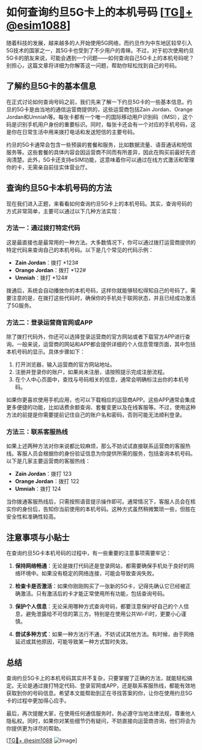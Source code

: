 # 如何查询约旦5G卡上的本机号码 [[TG💪+ @esim1088](https://t.me/s/esim1088)]

随着科技的发展，越来越多的人开始使用5G网络，而约旦作为中东地区较早引入5G技术的国家之一，其5G卡也受到了不少用户的青睐。不过，对于初次使用约旦5G卡的朋友来说，可能会遇到一个问题——如何查询自己5G卡上的本机号码呢？别担心，这篇文章将详细为你解答这一问题，帮助你轻松找到自己的号码。

## 了解约旦5G卡的基本信息

在正式讨论如何查询号码之前，我们先来了解一下约旦5G卡的一些基本信息。约旦的5G卡是由当地的通信运营商提供的，这些运营商包括Zain Jordan、Orange Jordan和Umniah等。每张卡都有一个唯一的国际移动用户识别码（IMSI），这个码是识别手机用户身份的重要标识。同时，每张卡还会有一个对应的手机号码，这是你在日常生活中用来拨打电话和发送短信的主要号码。

约旦的5G卡通常会包含一些预装的套餐和服务，比如数据流量、语音通话和短信服务等。这些套餐的具体内容会因运营商不同而有所差异，因此在购买前最好先咨询清楚。此外，5G卡还支持eSIM功能，这意味着你可以通过在线方式激活和管理你的卡，无需亲自前往实体营业厅。

## 查询约旦5G卡本机号码的方法

现在我们进入正题，来看看如何查询约旦5G卡上的本机号码。其实，查询号码的方式非常简单，主要可以通过以下几种方法实现：

### 方法一：通过拨打特定代码

这是最直接也是最常用的一种方法。大多数情况下，你可以通过拨打运营商提供的特定代码来查询自己的本机号码。以下是几个常见的代码示例：

- **Zain Jordan**：拨打 *123#
- **Orange Jordan**：拨打 *122#
- **Umniah**：拨打 *124#

拨通后，系统会自动播放你的本机号码，这样你就能够轻松得知自己的号码了。需要注意的是，在拨打这些代码时，确保你的手机处于联网状态，并且已经成功激活了5G服务。

### 方法二：登录运营商官网或APP

除了拨打代码外，你还可以选择登录运营商的官方网站或者下载官方APP进行查询。一般来说，运营商的网站和APP都会提供详细的个人信息管理页面，其中包括本机号码的显示。具体步骤如下：

1. 打开浏览器，输入运营商的官方网站地址。
2. 注册并登录你的账户，如果尚未注册，请按照提示完成注册流程。
3. 在个人中心页面中，查找与号码相关的信息，通常会明确标注出你的本机号码。

如果你更喜欢使用手机应用，也可以下载相应的运营商APP。这些APP通常会集成更多便捷的功能，比如话费余额查询、套餐变更以及在线客服等。不过，使用这种方法的前提是你需要提前记住自己的账户名和密码，否则可能无法顺利登录。

### 方法三：联系客服热线

如果上述两种方法对你来说都比较麻烦，那么不妨试试直接联系运营商的客服热线。客服人员会根据你的身份验证信息为你提供所需的服务，包括查询本机号码。以下是几家主要运营商的客服热线：

- **Zain Jordan**：拨打 123
- **Orange Jordan**：拨打 122
- **Umniah**：拨打 124

当你拨通客服热线后，只需按照语音提示操作即可。通常情况下，客服人员会在核实你的身份后，告知你当前使用的本机号码。这种方式虽然稍微繁琐一些，但胜在安全性和准确性较高。

## 注意事项与小贴士

在查询约旦5G卡本机号码的过程中，有一些重要的注意事项需要牢记：

1. **保持网络畅通**：无论是拨打代码还是登录网站，都需要确保手机处于良好的网络环境中。如果没有稳定的网络连接，可能会导致查询失败。
   
2. **检查卡是否激活**：如果你刚刚购买了一张新的5G卡，记得先确认它已经被正确激活。只有激活后的卡才能正常使用所有功能，包括查询号码。

3. **保护个人信息**：无论采用哪种方式查询号码，都要注意保护好自己的个人信息，避免泄露给不可信的第三方。特别是在使用公共Wi-Fi时，更要小心谨慎。

4. **尝试多种方式**：如果一种方法行不通，不妨试试其他方法。有时候，由于网络延迟或其他原因，可能导致某一种方式暂时失效。

## 总结

查询约旦5G卡上的本机号码其实并不复杂，只要掌握了正确的方法，就能轻松搞定。无论是通过拨打特定代码、登录官网或APP，还是联系客服热线，都能有效地获取到你的号码信息。希望本文能帮助到正在寻找答案的你，让你在使用约旦5G卡的过程中更加得心应手。

最后，再次提醒大家，在使用任何通信服务时，务必遵守当地法律法规，尊重他人隐私权。同时，如果你对某些细节仍有疑问，不妨直接向运营商咨询，他们将会为你提供更为详尽的帮助。

[[TG💪+ @esim1088](https://t.me/s/esim1088) ![Image](https://i.postimg.cc/4NQfJmqS/Snipaste-2025-05-13-00-14-12.png)]